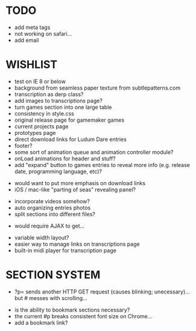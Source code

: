 # TODO

* add meta tags
* not working on safari...
* add email

# WISHLIST

* test on IE 8 or below
* background from seamless paper texture from subtlepatterns.com
* transcription as derp class?
* add images to transcriptions page?
* turn games section into one large table
* consistency in style.css
* original release page for gamemaker games
* current projects page
* prototypes page
* direct download links for Ludum Dare entries
* footer?
* some sort of animation queue and animation controller module?
* onLoad animations for header and stuff?
* add "expand" button to games entries to reveal more info (e.g. release date, programming language, etc)?
 - would want to put more emphasis on download links
 - iOS / mac-like "parting of seas" revealing panel?
* incorporate videos somehow?
* auto organizing entries photos
* split sections into different files?
 - would require AJAX to get...
* variable width layout?
* easier way to manage links on transcriptions page
* built-in midi player for transcription page

# SECTION SYSTEM

* ?p= sends another HTTP GET request (causes blinking; unecessary)... but # messes with scrolling...
 - is the ability to bookmark sections necessary?
 - the current #p breaks consistent font size on Chrome...
 - add a bookmark link?
